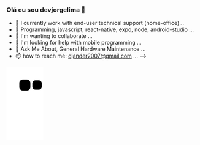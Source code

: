 ### Olá eu sou devjorgelima 👋

- 🔭 I currently work with end-user technical support (home-office)...
- 🌱 Programming, javascript, react-native, expo, node, android-studio ...
- 👯 I'm wanting to collaborate ...
- 🤔 I'm looking for help with mobile programming ...
- 💬 Ask Me About, General Hardware Maintenance ...
- 📫 how to reach me: djander2007@gmail.com ... -->

![snake gif](https://github.com/devjorgelima/devjorgelima/blob/output/github-contribution-grid-snake.svg)

